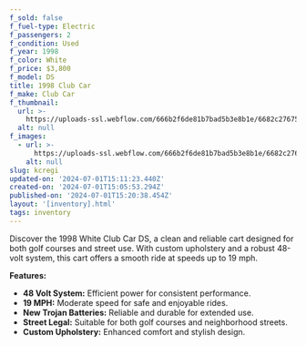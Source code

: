 ```yaml
---
f_sold: false
f_fuel-type: Electric
f_passengers: 2
f_condition: Used
f_year: 1998
f_color: White
f_price: $3,800
f_model: DS
title: 1998 Club Car
f_make: Club Car
f_thumbnail:
  url: >-
    https://uploads-ssl.webflow.com/666b2f6de81b7bad5b3e8b1e/6682c2767517810ea39009fb_coming-soon.webp
  alt: null
f_images:
  - url: >-
      https://uploads-ssl.webflow.com/666b2f6de81b7bad5b3e8b1e/6682c2767517810ea39009fb_coming-soon.webp
    alt: null
slug: kcregi
updated-on: '2024-07-01T15:11:23.440Z'
created-on: '2024-07-01T15:05:53.294Z'
published-on: '2024-07-01T15:20:38.454Z'
layout: '[inventory].html'
tags: inventory
---
```


Discover the 1998 White Club Car DS, a clean and reliable cart designed for both golf courses and street use. With custom upholstery and a robust 48-volt system, this cart offers a smooth ride at speeds up to 19 mph.

**Features:**

*   **48 Volt System:** Efficient power for consistent performance.
*   **19 MPH:** Moderate speed for safe and enjoyable rides.
*   **New Trojan Batteries:** Reliable and durable for extended use.
*   **Street Legal:** Suitable for both golf courses and neighborhood streets.
*   **Custom Upholstery:** Enhanced comfort and stylish design.
